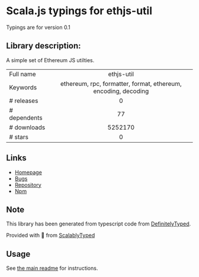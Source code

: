 
# Scala.js typings for ethjs-util

Typings are for version 0.1

## Library description:
A simple set of Ethereum JS utilties.

|                    |                 |
| ------------------ | :-------------: |
| Full name          | ethjs-util |
| Keywords           | ethereum, rpc, formatter, format, ethereum, encoding, decoding |
| # releases         | 0 |
| # dependents       | 77 |
| # downloads        | 5252170 |
| # stars            | 0 |

## Links
- [Homepage](https://github.com/ethjs/ethjs-util#readme)
- [Bugs](https://github.com/ethjs/ethjs-util/issues)
- [Repository](https://github.com/ethjs/ethjs-util)
- [Npm](https://www.npmjs.com/package/ethjs-util)
    


## Note
This library has been generated from typescript code from [DefinitelyTyped](https://definitelytyped.org).

Provided with :purple_heart: from [ScalablyTyped](https://github.com/oyvindberg/ScalablyTyped)

## Usage
See [the main readme](../../readme.md) for instructions.


